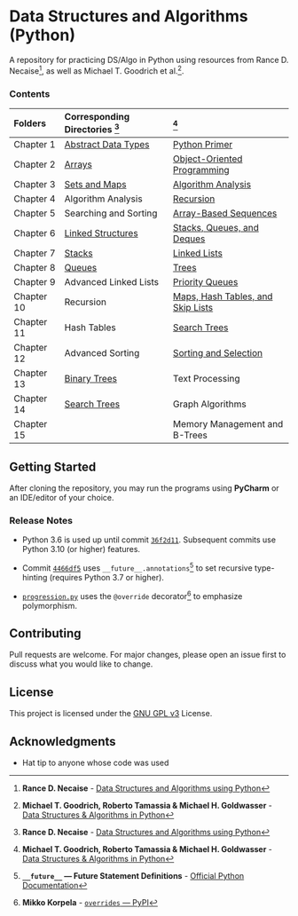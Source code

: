 # Data Structures and Algorithms (Python)

A repository for practicing DS/Algo in Python using resources from 
Rance D. Necaise<span title="Rance D. Necaise - Data Structures and Algorithms using Python">[^1]</span>,
as well as Michael T. Goodrich et al.<span title="Michael T. Goodrich, Roberto Tamassia & Michael H. Goldwasser - Data Structures & Algorithms in Python">[^2]</span>.

### Contents

| Folders    | Corresponding Directories            [^1] | [^2]                                                    |
|:-----------|:------------------------------------------|:--------------------------------------------------------|
| Chapter 1  | [Abstract Data Types](RDNecaise/Chapter1) | [Python Primer](Goodrich/Chapter1)                      |
| Chapter 2  | [Arrays](RDNecaise/Chapter2)              | [Object-Oriented Programming](Goodrich/Chapter2)        |
| Chapter 3  | [Sets and Maps](RDNecaise/Chapter3)       | [Algorithm Analysis](Goodrich/Chapter3)                 |
| Chapter 4  | Algorithm Analysis                        | [Recursion](Goodrich/Chapter4)                          |
| Chapter 5  | Searching and Sorting                     | [Array-Based Sequences](Goodrich/Chapter5)              |
| Chapter 6  | [Linked Structures](RDNecaise/Chapter6)   | [Stacks, Queues, and Deques](Goodrich/Chapter6)         |
| Chapter 7  | [Stacks](RDNecaise/Chapter7)              | [Linked Lists](Goodrich/Chapter7)                       |
| Chapter 8  | [Queues](RDNecaise/Chapter8)              | [Trees](Goodrich/Chapter8)                              |
| Chapter 9  | Advanced Linked Lists                     | [Priority Queues](Goodrich/Chapter9)                    |
| Chapter 10 | Recursion                                 | [Maps, Hash Tables, and Skip Lists](Goodrich/Chapter10) |
| Chapter 11 | Hash Tables                               | [Search Trees](Goodrich/Chapter11)                      |
| Chapter 12 | Advanced Sorting                          | [Sorting and Selection](Goodrich/Chapter12)             |
| Chapter 13 | [Binary Trees](RDNecaise/Chapter13)       | Text Processing                                         |
| Chapter 14 | [Search Trees](RDNecaise/Chapter14)       | Graph Algorithms                                        |
| Chapter 15 |                                           | Memory Management and B-Trees                           |

## Getting Started

After cloning the repository, you may run the programs using **PyCharm** or an IDE/editor of your choice. 

### Release Notes

- Python 3.6 is used up until commit [`36f2d11`](https://github.com/awwalm/DSAlgoPy/commit/36f2d11). 
Subsequent commits use Python 3.10 (or higher) features.

- Commit [`4466df5`](https://github.com/awwalm/DSAlgoPy/commit/4466df5) uses 
<span title=" __future__ — Future Statement Definitions - Official Python Documentation">`__future__.annotations`[^3]</span> 
to set recursive type-hinting (requires Python 3.7 or higher).

- [`progression.py`](Goodrich/Chapter2/progression.py) uses the `@override` decorator[^4] to emphasize polymorphism.

## Contributing

Pull requests are welcome. For major changes, please open an issue first to discuss what you would like to change.

## License

This project is licensed under the [GNU GPL v3](https://choosealicense.com/licenses/gpl-3.0/) License.

## Acknowledgments

* Hat tip to anyone whose code was used

<!-- Footnotes -->

[^1]: **Rance D. Necaise** - [Data Structures and Algorithms using Python](
                            https://www.amazon.com/Data-Structures-Algorithms-Using-Python/dp/0470618299)

[^2]: **Michael T. Goodrich, Roberto Tamassia & Michael H. Goldwasser** - [Data Structures & Algorithms in Python](
                            https://www.wiley.com/en-us/Data+Structures+and+Algorithms+in+Python-p-9781118290279)

[^3]: **`__future__` — Future Statement Definitions** - [Official Python Documentation](
                            https://docs.python.org/3.11/library/__future__.html)

[^4]: **Mikko Korpela** - [`overrides` — PyPI](
                            https://pypi.org/project/overrides/)
